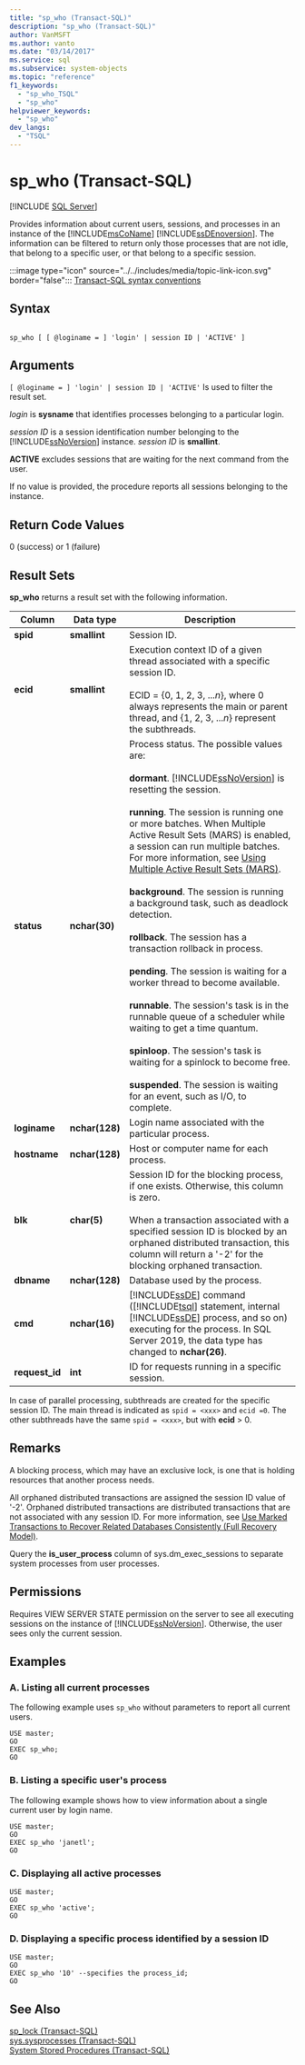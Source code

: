```yaml
---
title: "sp_who (Transact-SQL)"
description: "sp_who (Transact-SQL)"
author: VanMSFT
ms.author: vanto
ms.date: "03/14/2017"
ms.service: sql
ms.subservice: system-objects
ms.topic: "reference"
f1_keywords:
  - "sp_who_TSQL"
  - "sp_who"
helpviewer_keywords:
  - "sp_who"
dev_langs:
  - "TSQL"
---
```

# sp_who (Transact-SQL)
[!INCLUDE [SQL Server](../../includes/applies-to-version/sqlserver.md)]

  Provides information about current users, sessions, and processes in an instance of the [!INCLUDE[msCoName](../../includes/msconame-md.md)] [!INCLUDE[ssDEnoversion](../../includes/ssdenoversion-md.md)]. The information can be filtered to return only those processes that are not idle, that belong to a specific user, or that belong to a specific session.  
  
 :::image type="icon" source="../../includes/media/topic-link-icon.svg" border="false"::: [Transact-SQL syntax conventions](../../t-sql/language-elements/transact-sql-syntax-conventions-transact-sql.md)  
  
## Syntax  
  
```  
  
sp_who [ [ @loginame = ] 'login' | session ID | 'ACTIVE' ]  
```  
  
## Arguments  
`[ @loginame = ] 'login' | session ID | 'ACTIVE'`
 Is used to filter the result set.  
  
 *login* is **sysname** that identifies processes belonging to a particular login.  
  
 *session ID* is a session identification number belonging to the [!INCLUDE[ssNoVersion](../../includes/ssnoversion-md.md)] instance. *session ID* is **smallint**.  
  
 **ACTIVE** excludes sessions that are waiting for the next command from the user.  
  
 If no value is provided, the procedure reports all sessions belonging to the instance.  
  
## Return Code Values  
 0 (success) or 1 (failure)  
  
## Result Sets  
 **sp_who** returns a result set with the following information.  
  
|Column|Data type|Description|  
|------------|---------------|-----------------|  
|**spid**|**smallint**|Session ID.|  
|**ecid**|**smallint**|Execution context ID of a given thread associated with a specific session ID.<br /><br /> ECID = {0, 1, 2, 3, ...*n*}, where 0 always represents the main or parent thread, and {1, 2, 3, ...*n*} represent the subthreads.|  
|**status**|**nchar(30)**|Process status. The possible values are:<br /><br /> **dormant**. [!INCLUDE[ssNoVersion](../../includes/ssnoversion-md.md)] is resetting the session.<br /><br /> **running**. The session is running one or more batches. When Multiple Active Result Sets (MARS) is enabled, a session can run multiple batches. For more information, see [Using Multiple Active Result Sets &#40;MARS&#41;](../../relational-databases/native-client/features/using-multiple-active-result-sets-mars.md).<br /><br /> **background**. The session is running a background task, such as deadlock detection.<br /><br /> **rollback**. The session has a transaction rollback in process.<br /><br /> **pending**. The session is waiting for a worker thread to become available.<br /><br /> **runnable**. The session's task is in the runnable queue of a scheduler while waiting to get a time quantum.<br /><br /> **spinloop**. The session's task is waiting for a spinlock to become free.<br /><br /> **suspended**. The session is waiting for an event, such as I/O, to complete.|  
|**loginame**|**nchar(128)**|Login name associated with the particular process.|  
|**hostname**|**nchar(128)**|Host or computer name for each process.|  
|**blk**|**char(5)**|Session ID for the blocking process, if one exists. Otherwise, this column is zero.<br /><br /> When a transaction associated with a specified session ID is blocked by an orphaned distributed transaction, this column will return a '-2' for the blocking orphaned transaction.|  
|**dbname**|**nchar(128)**|Database used by the process.|  
|**cmd**|**nchar(16)**|[!INCLUDE[ssDE](../../includes/ssde-md.md)] command ([!INCLUDE[tsql](../../includes/tsql-md.md)] statement, internal [!INCLUDE[ssDE](../../includes/ssde-md.md)] process, and so on) executing for the process. In SQL Server 2019, the data type has changed to **nchar(26)**.|  
|**request_id**|**int**|ID for requests running in a specific session.|  
  
 In case of parallel processing, subthreads are created for the specific session ID. The main thread is indicated as `spid = <xxx>` and `ecid =0`. The other subthreads have the same `spid = <xxx>`, but with **ecid** > 0.  
  
## Remarks  
 A blocking process, which may have an exclusive lock, is one that is holding resources that another process needs.  
  
 All orphaned distributed transactions are assigned the session ID value of '-2'. Orphaned distributed transactions are distributed transactions that are not associated with any session ID. For more information, see [Use Marked Transactions to Recover Related Databases Consistently &#40;Full Recovery Model&#41;](../../relational-databases/backup-restore/use-marked-transactions-to-recover-related-databases-consistently.md).  
  
 Query the **is_user_process** column of sys.dm_exec_sessions to separate system processes from user processes.  
  
## Permissions  
 Requires VIEW SERVER STATE permission on the server to see all executing sessions on the instance of [!INCLUDE[ssNoVersion](../../includes/ssnoversion-md.md)]. Otherwise, the user sees only the current session.  
  
## Examples  
  
### A. Listing all current processes  
 The following example uses `sp_who` without parameters to report all current users.  
  
```  
USE master;  
GO  
EXEC sp_who;  
GO  
```  
  
### B. Listing a specific user's process  
 The following example shows how to view information about a single current user by login name.  
  
```  
USE master;  
GO  
EXEC sp_who 'janetl';  
GO  
```  
  
### C. Displaying all active processes  
  
```  
USE master;  
GO  
EXEC sp_who 'active';  
GO  
```  
  
### D. Displaying a specific process identified by a session ID  
  
```  
USE master;  
GO  
EXEC sp_who '10' --specifies the process_id;  
GO  
```  
  
## See Also  
 [sp_lock &#40;Transact-SQL&#41;](../../relational-databases/system-stored-procedures/sp-lock-transact-sql.md)   
 [sys.sysprocesses &#40;Transact-SQL&#41;](../../relational-databases/system-compatibility-views/sys-sysprocesses-transact-sql.md)   
 [System Stored Procedures &#40;Transact-SQL&#41;](../../relational-databases/system-stored-procedures/system-stored-procedures-transact-sql.md)  
  
  
